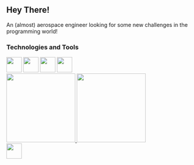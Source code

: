 ## Hey There!

An (almost) aerospace engineer looking for some new challenges in the programming world!

### Technologies and Tools
<img loading="lazy" src="https://cdn.jsdelivr.net/gh/devicons/devicon@latest/icons/docker/docker-original.svg" width="40" height="40"/>
<img loading="lazy" src="https://cdn.jsdelivr.net/gh/devicons/devicon@latest/icons/cplusplus/cplusplus-plain.svg" width="40" height="40"/>
<img loading="lazy" src="https://cdn.jsdelivr.net/gh/devicons/devicon@latest/icons/python/python-original.svg" width="40" height="40"/>
<img loading="lazy" src="https://cdn.jsdelivr.net/gh/devicons/devicon@latest/icons/labview/labview-original.svg" width="40" height="40"/>
          


<div>
<a href="https://github.com/hansshs">
<img loading="lazy" height="180em" src="https://github-readme-stats.vercel.app/api/top-langs/?username=hansshs&layout=compact&langs_count=7&theme=github_light"/>
<img loading="lazy" height="180em" src="https://github-readme-stats.vercel.app/api?username=hansshs&show_icons=true&theme=github_light&include_all_commits=true&count_private=true"/>
</div>


<img loading="lazy" src="https://cdn.jsdelivr.net/gh/devicons/devicon@latest/icons/docker/docker-original.svg" width="40" height="40"/>
          
<!--
**hansshs/hansshs** is a ✨ _special_ ✨ repository because its `README.md` (this file) appears on your GitHub profile.

Here are some ideas to get you started:

- 🔭 I’m currently working on ...
- 🌱 I’m currently learning ...
- 👯 I’m looking to collaborate on ...
- 🤔 I’m looking for help with ...
- 💬 Ask me about ...
- 📫 How to reach me: ...
- 😄 Pronouns: ...
- ⚡ Fun fact: ...
-->
